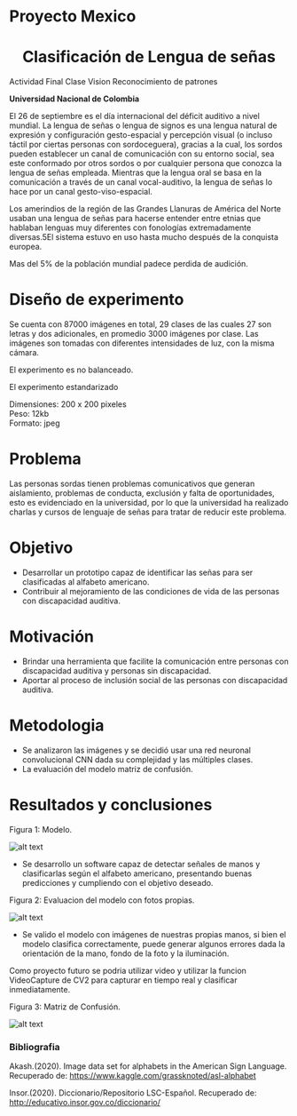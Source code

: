 # Proyecto Mexico

# <center> Clasificación de Lengua de señas
Actividad Final Clase Vision  Reconocimiento de patrones
  
**Universidad Nacional de Colombia**

El 26 de septiembre es el día internacional del déficit auditivo a nivel mundial. La lengua de señas o lengua de signos es una lengua natural de expresión y configuración gesto-espacial y percepción visual (o incluso táctil por ciertas personas con sordoceguera), gracias a la cual, los sordos pueden establecer un canal de comunicación con su entorno social, sea este conformado por otros sordos o por cualquier persona que conozca la lengua de señas empleada. Mientras que la lengua oral se basa en la comunicación a través de un canal vocal-auditivo, la lengua de señas lo hace por un canal gesto-viso-espacial. 

Los amerindios de la región de las Grandes Llanuras de América del Norte usaban una lengua de señas para hacerse entender entre etnias que hablaban lenguas muy diferentes con fonologías extremadamente diversas.5​ El sistema estuvo en uso hasta mucho después de la conquista europea.

Mas del 5% de la población mundial padece perdida de audición.

# Diseño de experimento

Se cuenta con 87000 imágenes en total, 29 clases de las cuales 27 son letras y dos adicionales, en promedio 3000 imágenes por clase. Las imágenes son tomadas con diferentes intensidades de luz, con la misma cámara.

El experimento es no balanceado.

El experimento estandarizado

Dimensiones: 200 x 200 pixeles <br>
Peso: 12kb <br>
Formato: jpeg

# Problema

Las personas sordas tienen problemas comunicativos que generan aislamiento, problemas de conducta, exclusión y falta de oportunidades, esto es evidenciado en la universidad, por lo que la universidad ha realizado charlas y cursos de lenguaje de señas para tratar de reducir este problema.

# Objetivo

* Desarrollar un prototipo capaz de identificar las señas para ser clasificadas al alfabeto americano. 
* Contribuir al mejoramiento de las condiciones de vida de las personas con discapacidad auditiva.

# Motivación

* Brindar una herramienta que facilite la comunicación entre personas con discapacidad auditiva y personas sin discapacidad.
* Aportar al proceso de inclusión social de las personas con discapacidad auditiva.

# Metodologia 

* Se analizaron las imágenes y se decidió usar una red neuronal convolucional CNN dada su complejidad y las múltiples clases.
* La evaluación del modelo matriz de confusión.

# Resultados y conclusiones

Figura 1: Modelo.

![alt text](https://github.com/oecorrechag/Proyecto-Mexico/blob/master/modelo.PNG)

* Se desarrollo un software capaz de detectar señales de manos y clasificarlas según el alfabeto americano, presentando buenas predicciones y cumpliendo con el objetivo deseado.

Figura 2: Evaluacion del modelo con fotos propias.

![alt text](https://github.com/oecorrechag/Proyecto-Mexico/blob/master/manos.PNG)

* Se valido el modelo con imágenes de nuestras propias manos, si bien el modelo clasifica correctamente, puede generar algunos errores dada la orientación de la mano, fondo de la foto y la iluminación.  

Como proyecto futuro se podria utilizar video y utilizar la funcion VideoCapture de CV2 para capturar en tiempo real y clasificar inmediatamente. 

Figura 3: Matriz de Confusión.

![alt text](https://github.com/oecorrechag/Proyecto-Mexico/blob/master/matriz.png)

### Bibliografia

Akash.(2020). Image data set for alphabets in the American Sign Language. Recuperado de: https://www.kaggle.com/grassknoted/asl-alphabet

Insor.(2020). Diccionario/Repositorio LSC-Español. Recuperado de: http://educativo.insor.gov.co/diccionario/
